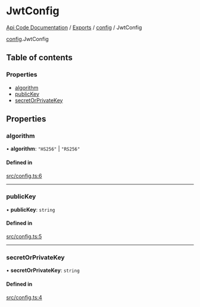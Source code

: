 # JwtConfig
[Api Code Documentation](../README.md) / [Exports](../modules.md) / [config](../modules/config.md) / JwtConfig

[config](../modules/config.md).JwtConfig

## Table of contents

### Properties

- [algorithm](config.JwtConfig.md#algorithm)
- [publicKey](config.JwtConfig.md#publickey)
- [secretOrPrivateKey](config.JwtConfig.md#secretorprivatekey)

## Properties

### algorithm

• **algorithm**: ``"HS256"`` \| ``"RS256"``

#### Defined in

[src/config.ts:6](https://github.com/openkfw/TruBudget/blob/c993c60c/api/src/config.ts#L6)

___

### publicKey

• **publicKey**: `string`

#### Defined in

[src/config.ts:5](https://github.com/openkfw/TruBudget/blob/c993c60c/api/src/config.ts#L5)

___

### secretOrPrivateKey

• **secretOrPrivateKey**: `string`

#### Defined in

[src/config.ts:4](https://github.com/openkfw/TruBudget/blob/c993c60c/api/src/config.ts#L4)
